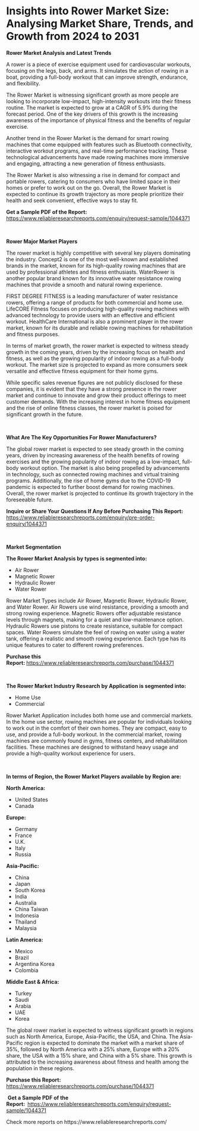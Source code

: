 <p><h1>Insights into Rower Market Size: Analysing Market Share, Trends, and Growth from 2024 to 2031</h1></p><p><strong>Rower Market Analysis and Latest Trends</strong></p>
<p><p>A rower is a piece of exercise equipment used for cardiovascular workouts, focusing on the legs, back, and arms. It simulates the action of rowing in a boat, providing a full-body workout that can improve strength, endurance, and flexibility.</p><p>The Rower Market is witnessing significant growth as more people are looking to incorporate low-impact, high-intensity workouts into their fitness routine. The market is expected to grow at a CAGR of 5.9% during the forecast period. One of the key drivers of this growth is the increasing awareness of the importance of physical fitness and the benefits of regular exercise.</p><p>Another trend in the Rower Market is the demand for smart rowing machines that come equipped with features such as Bluetooth connectivity, interactive workout programs, and real-time performance tracking. These technological advancements have made rowing machines more immersive and engaging, attracting a new generation of fitness enthusiasts.</p><p>The Rower Market is also witnessing a rise in demand for compact and portable rowers, catering to consumers who have limited space in their homes or prefer to work out on the go. Overall, the Rower Market is expected to continue its growth trajectory as more people prioritize their health and seek convenient, effective ways to stay fit.</p></p>
<p><strong>Get a Sample PDF of the Report:&nbsp;</strong> <a href="https://www.reliableresearchreports.com/enquiry/request-sample/1044371">https://www.reliableresearchreports.com/enquiry/request-sample/1044371</a></p>
<p>&nbsp;</p>
<p><strong>Rower Major Market Players</strong></p>
<p><p>The rower market is highly competitive with several key players dominating the industry. Concept2 is one of the most well-known and established brands in the market, known for its high-quality rowing machines that are used by professional athletes and fitness enthusiasts. WaterRower is another popular brand known for its innovative water resistance rowing machines that provide a smooth and natural rowing experience.</p><p>FIRST DEGREE FITNESS is a leading manufacturer of water resistance rowers, offering a range of products for both commercial and home use. LifeCORE Fitness focuses on producing high-quality rowing machines with advanced technology to provide users with an effective and efficient workout. HealthCare International is also a prominent player in the rower market, known for its durable and reliable rowing machines for rehabilitation and fitness purposes.</p><p>In terms of market growth, the rower market is expected to witness steady growth in the coming years, driven by the increasing focus on health and fitness, as well as the growing popularity of indoor rowing as a full-body workout. The market size is projected to expand as more consumers seek versatile and effective fitness equipment for their home gyms.</p><p>While specific sales revenue figures are not publicly disclosed for these companies, it is evident that they have a strong presence in the rower market and continue to innovate and grow their product offerings to meet customer demands. With the increasing interest in home fitness equipment and the rise of online fitness classes, the rower market is poised for significant growth in the future.</p></p>
<p>&nbsp;</p>
<p><strong>What Are The Key Opportunities For Rower Manufacturers?</strong></p>
<p><p>The global rower market is expected to see steady growth in the coming years, driven by increasing awareness of the health benefits of rowing exercises and the growing popularity of indoor rowing as a low-impact, full-body workout option. The market is also being propelled by advancements in technology, such as connected rowing machines and virtual training programs. Additionally, the rise of home gyms due to the COVID-19 pandemic is expected to further boost demand for rowing machines. Overall, the rower market is projected to continue its growth trajectory in the foreseeable future.</p></p>
<p><strong>Inquire or Share Your Questions If Any Before Purchasing This Report:</strong> <a href="https://www.reliableresearchreports.com/enquiry/pre-order-enquiry/1044371">https://www.reliableresearchreports.com/enquiry/pre-order-enquiry/1044371</a></p>
<p>&nbsp;</p>
<p><strong>Market Segmentation</strong></p>
<p><strong>The Rower Market Analysis by types is segmented into:</strong></p>
<p><ul><li>Air Rower</li><li>Magnetic Rower</li><li>Hydraulic Rower</li><li>Water Rower</li></ul></p>
<p><p>Rower Market Types include Air Rower, Magnetic Rower, Hydraulic Rower, and Water Rower. Air Rowers use wind resistance, providing a smooth and strong rowing experience. Magnetic Rowers offer adjustable resistance levels through magnets, making for a quiet and low-maintenance option. Hydraulic Rowers use pistons to create resistance, suitable for compact spaces. Water Rowers simulate the feel of rowing on water using a water tank, offering a realistic and smooth rowing experience. Each type has its unique features to cater to different rowing preferences.</p></p>
<p><strong>Purchase this Report:&nbsp;</strong><a href="https://www.reliableresearchreports.com/purchase/1044371">https://www.reliableresearchreports.com/purchase/1044371</a></p>
<p>&nbsp;</p>
<p><strong>The Rower Market Industry Research by Application is segmented into:</strong></p>
<p><ul><li>Home Use</li><li>Commercial</li></ul></p>
<p><p>Rower Market Application includes both home use and commercial markets. In the home use sector, rowing machines are popular for individuals looking to work out in the comfort of their own homes. They are compact, easy to use, and provide a full-body workout. In the commercial market, rowing machines are commonly found in gyms, fitness centers, and rehabilitation facilities. These machines are designed to withstand heavy usage and provide a high-quality workout experience for users.</p></p>
<p>&nbsp;</p>
<p><strong>In terms of Region, the Rower Market Players available by Region are:</strong></p>
<p>
    <p> <strong> North America: </strong>
        <ul>
            <li>United States</li>
            <li>Canada</li>
        </ul>
        </p> 
    <p> <strong> Europe: </strong>
        <ul>
            <li>Germany</li>
            <li>France</li>
            <li>U.K.</li>
            <li>Italy</li>
            <li>Russia</li>
        </ul>
        </p> 
    <p> <strong> Asia-Pacific: </strong>
        <ul>
            <li>China</li>
            <li>Japan</li>
            <li>South Korea</li>
            <li>India</li>
            <li>Australia</li>
            <li>China Taiwan</li>
            <li>Indonesia</li>
            <li>Thailand</li>
            <li>Malaysia</li>
        </ul>
        </p> 
    <p> <strong> Latin America: </strong>
        <ul>
            <li>Mexico</li>
            <li>Brazil</li>
            <li>Argentina Korea</li>
            <li>Colombia</li>
        </ul>
        </p> 
    <p> <strong> Middle East & Africa: </strong>
        <ul>
            <li>Turkey</li>
            <li>Saudi</li>
            <li>Arabia</li>
            <li>UAE</li>
            <li>Korea</li>
        </ul>
    </p>
    </p>
<p><p>The global rower market is expected to witness significant growth in regions such as North America, Europe, Asia-Pacific, the USA, and China. The Asia-Pacific region is expected to dominate the market with a market share of 35%, followed by North America with a 25% share, Europe with a 20% share, the USA with a 15% share, and China with a 5% share. This growth is attributed to the increasing awareness about fitness and health among the population in these regions.</p></p>
<p><strong>Purchase this Report: </strong><a href="https://www.reliableresearchreports.com/purchase/1044371">https://www.reliableresearchreports.com/purchase/1044371</a></p>
<p>&nbsp;<strong>Get a Sample PDF of the Report:&nbsp;&nbsp;</strong><a href="https://www.reliableresearchreports.com/enquiry/request-sample/1044371">https://www.reliableresearchreports.com/enquiry/request-sample/1044371</a></p>
<p><strong></strong></p>
<p>Check more reports on https://www.reliableresearchreports.com/</p>